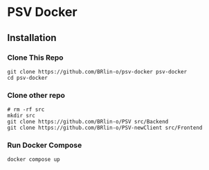 # PSV Docker
## Installation
### Clone This Repo
```
git clone https://github.com/BRlin-o/psv-docker psv-docker
cd psv-docker
```
### Clone other repo
```
# rm -rf src
mkdir src
git clone https://github.com/BRlin-o/PSV src/Backend
git clone https://github.com/BRlin-o/PSV-newClient src/Frontend
```
### Run Docker Compose
```
docker compose up
```